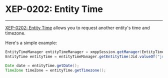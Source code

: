# XEP-0202: Entity Time
---

[XEP-0202: Entity Time][Entity Time] allows you to request another entity\'s time and timezone.

Here\'s a simple example:

```java
EntityTimeManager entityTimeManager = xmppSession.getManager(EntityTimeManager.class);
EntityTime entityTime = entityTimeManager.getEntityTime(Jid.valueOf("juliet@example.net/balcony"));

Date date = entityTime.getDate();
TimeZone timeZone = entityTime.getTimezone();
```


[Entity Time]: http://xmpp.org/extensions/xep-0202.html "XEP-0202: Entity Time"
